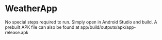 # WeatherApp

No special steps required to run. Simply open in Android Studio and build.
A prebuilt APK file can also be found at app/build/outputs/apk/app-release.apk